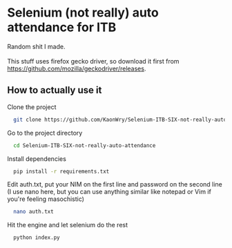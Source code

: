 
# Selenium (not really) auto attendance for ITB

Random shit I made.\
\
This stuff uses firefox gecko driver, so download it first from https://github.com/mozilla/geckodriver/releases.


## How to actually use it

Clone the project

```bash
  git clone https://github.com/KaonWry/Selenium-ITB-SIX-not-really-auto-attendance.git
```

Go to the project directory

```bash
  cd Selenium-ITB-SIX-not-really-auto-attendance
```

Install dependencies

```bash
  pip install -r requirements.txt
```
Edit auth.txt, put your NIM on the first line and password on the second line (I use nano here, but you can use anything similar like notepad or Vim if you're feeling masochistic)

````bash
  nano auth.txt
````

Hit the engine and let selenium do the rest

```bash
  python index.py
```

